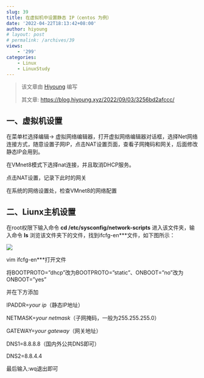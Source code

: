 ```yaml
---
slug: 39
title: 在虚拟机中设置静态 IP（centos 为例）
date: '2022-04-22T18:13:42+08:00'
author: hiyoung
# layout: post
# permalink: /archives/39
views:
    - '299'
categories:
    - Linux
    - LinuxStudy
---
```


> 该文章由 [Hiyoung](https://blog.hiyoung.xyz/) 编写
> 
> 其文章: <https://blog.hiyoung.xyz/2022/09/03/3256bd2afccc/>

## 一、虚拟机设置

在菜单栏选择编辑→ 虚拟网络编辑器，打开虚拟网络编辑器对话框，选择Net网络连接方式，随意设置子网IP，点击NAT设置页面，查看子网掩码和网关，后面修改静态IP会用到。

在VMnet8模式下选择nat连接，并且取消DHCP服务。

点击NAT设置，记录下此时的网关

在系统的网络设置处，检查VMnet8的网络配置

## 二、Liunx主机设置

在root权限下输入命令 **cd /etc/sysconfig/network-scripts** 进入该文件夹，输入命令 **ls** 浏览该文件夹下的文件，找到ifcfg-en\*\*\*文件，如下图所示：

![](https://cdn.jsdelivr.net/gh/hiyoung3937/img_hiyoung@master/bolg/%E8%AE%BE%E7%BD%AE%E9%9D%99%E6%80%81IP_5.1dtjdfu2j734.jpg)

vim ifcfg-en\*\*\*打开文件

将BOOTPROTO=”dhcp”改为BOOTPROTO=”static”、ONBOOT=”no”改为ONBOOT=”yes”

并在下方添加

IPADDR=*your ip*（静态IP地址）

NETMASK=*your netmask*（子网掩码，一般为255.255.255.0）

GATEWAY=*your gateway*（网关地址）

DNS1=8.8.8.8（国内外公共DNS即可）

DNS2=8.8.4.4

最后输入:wq退出即可